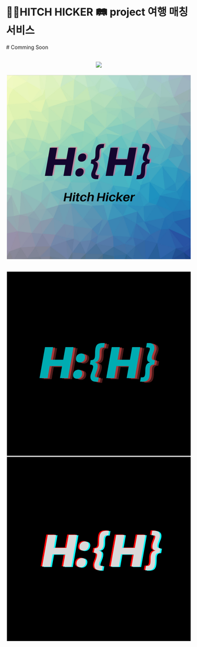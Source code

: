</p>
<h1> 🙋🏻HITCH HICKER 🛤️ project 여행 매칭 서비스</h1>


<p align="center">

<p>
<p>
# Comming Soon
</p>

</p>
<p align="center">
  <br>
  <img src="./newWave.gif">
  <br>
 <br>
  <img src="./logo.png">
  <br>
</p>
<p align="center">
  <br>
   <img src="./darkLogo.png">
 
  <br>
  <img src="./logo_dark.png">
 <br>

</p>
